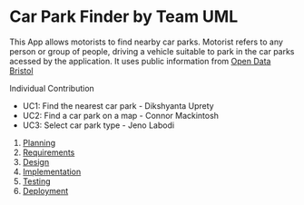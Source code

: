 # Car Park Finder by Team UML

This App allows motorists to find nearby car parks.  Motorist refers to any person or group of people, driving a vehicle suitable to park in the car parks acessed by the application. It uses public information from [Open Data Bristol](https://opendata.bristol.gov.uk/explore/dataset/traffic-accidents0/information/)

Individual Contribution
* UC1: Find the nearest car park - Dikshyanta Uprety
* UC2: Find a car park on a map - Connor Mackintosh
* UC3: Select car park type - Jeno Labodi

1. [Planning](docs/planning.md)
2. [Requirements](docs/requirements.md)
3. [Design](docs/design.md)
4. [Implementation](docs/implementation.md)
5. [Testing](docs/testing.md)
6. [Deployment](docs/deployment.md)

